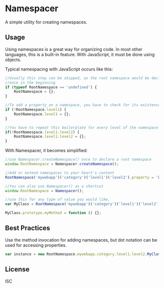 Namespacer
==========

A simple utility for creating namespaces.

Usage
-----

Using namespaces is a great way for organizing code. In most other languages,
this is a built-in feature. With JavaScript, it must be done using objects.

Typical namespacing with JavaScript occurs like this:

```js
//Usually this step can be skipped, as the root namespace would be declared
//once in the beginning
if (typeof RootNamespace == 'undefined') {
    RootNamespace = {};
}

//To add a property on a namespace, you have to check for its existence first
if (!RootNamespace.level1) {
    RootNamespace.level1 = {};
}

//You have to repeat this boilerplate for every level of the namespace
if(!RootNamespace.level1.level2) {
    RootNamespace.level1.level2 = {};
}
```

With Namespacer, it becomes simplified:

```js
//use Namespacer.createNamespace() once to declare a root namespace
window.RootNamespace = Namespacer.createNamespace();

//Add or extend namespaces to your heart's content
RootNamespace('mywebapp')('category')('level1')('level2').property = 'blah';
```

```js
//You can also use Namespacer() as a shortcut
window.RootNamespace = Namespacer();

//use this for any type of value you would like,
var MyClass = RootNamespace('mywebapp')('category')('level1')('level2').MyClass = function(){};

MyClass.prototype.myMethod = function () {};
```

Best Practices
--------------

Use the method invocation for adding namespaces, but dot notation can be used
for accessing properties.

```js
var instance = new RootNamespace.mywebapp.category.level1.level2.MyClass();
```

License
-------

ISC
